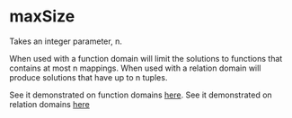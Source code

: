 # maxSize 

Takes an integer parameter, n.

When used with a function domain will limit the solutions to functions that contains at most n mappings.
When used with a relation domain will produce solutions that have up to n tuples.

See it demonstrated on function domains [here](https://github.com/conjure-cp/conjure/blob/main/docs/notebooks/functionDemonstration.ipynb).
See it demonstrated on relation domains [here](...)